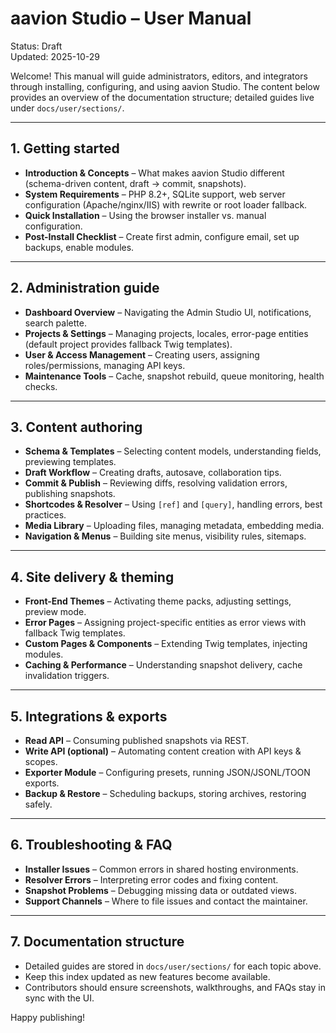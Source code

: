 # aavion Studio – User Manual

Status: Draft  
Updated: 2025-10-29

Welcome! This manual will guide administrators, editors, and integrators through installing, configuring, and using aavion Studio. The content below provides an overview of the documentation structure; detailed guides live under `docs/user/sections/`.

---

## 1. Getting started

- **Introduction & Concepts** – What makes aavion Studio different (schema-driven content, draft → commit, snapshots).
- **System Requirements** – PHP 8.2+, SQLite support, web server configuration (Apache/nginx/IIS) with rewrite or root loader fallback.
- **Quick Installation** – Using the browser installer vs. manual configuration.
- **Post-Install Checklist** – Create first admin, configure email, set up backups, enable modules.

---

## 2. Administration guide

- **Dashboard Overview** – Navigating the Admin Studio UI, notifications, search palette.
- **Projects & Settings** – Managing projects, locales, error-page entities (default project provides fallback Twig templates).
- **User & Access Management** – Creating users, assigning roles/permissions, managing API keys.
- **Maintenance Tools** – Cache, snapshot rebuild, queue monitoring, health checks.

---

## 3. Content authoring

- **Schema & Templates** – Selecting content models, understanding fields, previewing templates.
- **Draft Workflow** – Creating drafts, autosave, collaboration tips.
- **Commit & Publish** – Reviewing diffs, resolving validation errors, publishing snapshots.
- **Shortcodes & Resolver** – Using `[ref]` and `[query]`, handling errors, best practices.
- **Media Library** – Uploading files, managing metadata, embedding media.
- **Navigation & Menus** – Building site menus, visibility rules, sitemaps.

---

## 4. Site delivery & theming

- **Front-End Themes** – Activating theme packs, adjusting settings, preview mode.
- **Error Pages** – Assigning project-specific entities as error views with fallback Twig templates.
- **Custom Pages & Components** – Extending Twig templates, injecting modules.
- **Caching & Performance** – Understanding snapshot delivery, cache invalidation triggers.

---

## 5. Integrations & exports

- **Read API** – Consuming published snapshots via REST.
- **Write API (optional)** – Automating content creation with API keys & scopes.
- **Exporter Module** – Configuring presets, running JSON/JSONL/TOON exports.
- **Backup & Restore** – Scheduling backups, storing archives, restoring safely.

---

## 6. Troubleshooting & FAQ

- **Installer Issues** – Common errors in shared hosting environments.
- **Resolver Errors** – Interpreting error codes and fixing content.
- **Snapshot Problems** – Debugging missing data or outdated views.
- **Support Channels** – Where to file issues and contact the maintainer.

---

## 7. Documentation structure

- Detailed guides are stored in `docs/user/sections/` for each topic above.
- Keep this index updated as new features become available.
- Contributors should ensure screenshots, walkthroughs, and FAQs stay in sync with the UI.

Happy publishing!

